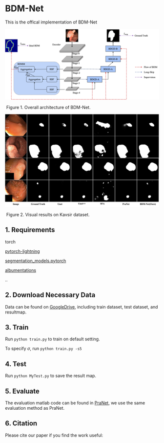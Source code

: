# BDM-Net
This is the offical implementation of BDM-Net



![](./overall.png)

​														Figure 1.   Overall architecture of BDM-Net.



![](./visualization.png)

​														Figure 2.   Visual results on Kavsir dataset.



## 1. Requirements 

torch

[pytorch-lightning](https://github.com/PyTorchLightning/pytorch-lightning)

[segmentation_models.pytorch](https://github.com/qubvel/segmentation_models.pytorch)

[albumentations](https://github.com/albumentations-team/albumentations)

..

## 2. Download Necessary Data

Data can be found on [GoogleDrive](https://drive.google.com/drive/folders/1AQHCJ0kdOQl9j8OWfmXS4oeD6nQ9lUhd?usp=sharing), including train dataset, test dataset, and resultmap.

## 3. Train

Run `python train.py` to train on default setting.

To specify $\sigma$, run `python train.py -s5`

## 4. Test

Run `python MyTest.py` to save the result map.

## 5. Evaluate 

The evaluation matlab code can be found in [PraNet](https://github.com/DengPingFan/PraNet), we use the same evaluation method as PraNet.

## 6. Citation

Please cite our paper if you find the work useful: